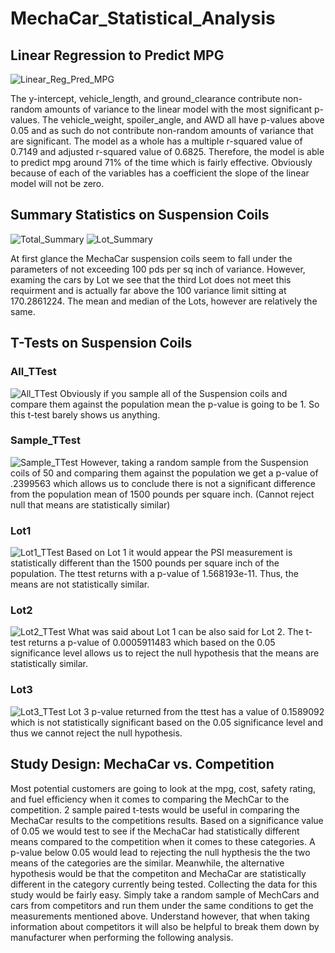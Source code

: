 # MechaCar_Statistical_Analysis

## Linear Regression to Predict MPG

![Linear_Reg_Pred_MPG]()

The y-intercept, vehicle_length, and ground_clearance contribute non-random amounts of variance to the linear
model with the most significant p-values. The vehicle_weight, spoiler_angle, and AWD all have p-values above
0.05 and as such do not contribute non-random amounts of variance that are significant. The model as a whole
has a multiple r-squared value of 0.7149 and adjusted r-squared value of 0.6825. Therefore, the model is able to
predict mpg around 71% of the time which is fairly effective. Obviously because of each of the variables has a coefficient
the slope of the linear model will not be zero.

## Summary Statistics on Suspension Coils

![Total_Summary]()
![Lot_Summary]()

At first glance the MechaCar suspension coils seem to fall under the parameters of not exceeding 100 pds per sq inch of variance.
However, examing the cars by Lot we see that the third Lot does not meet this requirment and is actually far above the 100 variance limit 
sitting at 170.2861224. The mean and median of the Lots, however are relatively the same.

##  T-Tests on Suspension Coils

### All_TTest
![All_TTest]()
Obviously if you sample all of the Suspension coils and compare them against the population mean the p-value is going to be 1. So this t-test
barely shows us anything.
### Sample_TTest
![Sample_TTest]()
However, taking a random sample from the Suspension coils of 50 and comparing them against the population we get a p-value of .2399563 which
allows us to conclude there is not a significant difference from the population mean of 1500 pounds per square inch. (Cannot reject null that
means are statistically similar)
### Lot1
![Lot1_TTest]()
Based on Lot 1 it would appear the PSI measurement is statistically different than the 1500 pounds per square inch of the population. The ttest 
returns with a p-value of 1.568193e-11. Thus, the means are not statistically similar.
### Lot2
![Lot2_TTest]()
What was said about Lot 1 can be also said for Lot 2. The t-test returns a p-value of 0.0005911483 which based on the 0.05 significance level allows us
to reject the null hypothesis that the means are statistically similar. 
### Lot3
![Lot3_TTest]()
Lot 3 p-value returned from the ttest has a value of 0.1589092 which is not statistically significant based on the 0.05 significance level and thus we 
cannot reject the null hypothesis. 

## Study Design: MechaCar vs. Competition

Most potential customers are going to look at the mpg, cost, safety rating, and fuel efficiency when it comes to comparing the MechCar to the competition.
2 sample paired t-tests would be useful in comparing the MechaCar results to the competitions results. Based on a significance value of 0.05 we would test to see if 
the MechaCar had statistically different means compared to the competition when it comes to these categories. A p-value below 0.05 would lead to rejecting the null hypthesis
the the two means of the categories are the similar. Meanwhile, the alternative hypothesis would be that the competiton and MechaCar are statistically different in the category
currently being tested. Collecting the data for this study would be fairly easy. Simply take a random sample of MechCars and cars from competitors and run them under the same conditions
to get the measurements mentioned above. Understand however, that when taking information about competitors it will also be helpful to break them down by manufacturer when performing the 
following analysis. 
